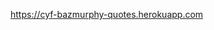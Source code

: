 <a href="https://cyf-bazmurphy-quotes.herokuapp.com" target="_blank">https://cyf-bazmurphy-quotes.herokuapp.com</a>
